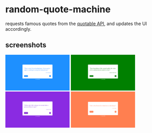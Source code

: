 # random-quote-machine

requests famous quotes from the [quotable API](https://github.com/lukePeavey/quotable), and updates the UI accordingly.

## screenshots
<div class="column">
  <img src="https://github.com/leo-motta/random-quote-machine/blob/master/screenshots/ex1.png" width="200">
  <img src="https://github.com/leo-motta/random-quote-machine/blob/master/screenshots/ex2.png" width="200">
  <img src="https://github.com/leo-motta/random-quote-machine/blob/master/screenshots/ex3.png" width="200">
  <img src="https://github.com/leo-motta/random-quote-machine/blob/master/screenshots/ex4.png" width="200">
</div>
